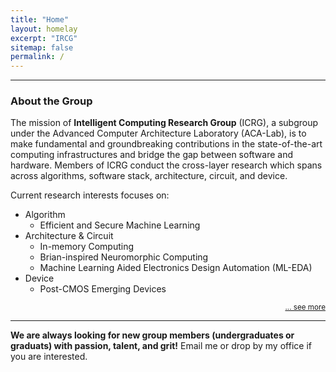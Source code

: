 ```yaml
---
title: "Home"
layout: homelay
excerpt: "IRCG"
sitemap: false
permalink: /
---
```


------

<!-- ### About Me

The mission of our group is to make fundamental and groundbreaking contributions in the state-of-the-art computing infrastructures and bridge the gap between software and hardware.
The conducted cross-layer research span across algorithms, architecture, circuit, and device. -->


### About the Group

The mission of __Intelligent Computing Research Group__ (ICRG), a subgroup under the Advanced Computer Architecture Laboratory (ACA-Lab), is to make fundamental and groundbreaking contributions in the state-of-the-art computing infrastructures and bridge the gap between software and hardware. Members of ICRG conduct the cross-layer research which spans across algorithms, software stack, architecture, circuit, and device.



Current research interests focuses on:
- Algorithm
    * Efficient and Secure Machine Learning  
- Architecture & Circuit
    * In-memory Computing
    * Brian-inspired Neuromorphic Computing
    * Machine Learning Aided Electronics Design Automation (ML-EDA)
- Device
    * Post-CMOS Emerging Devices


<p align="right">
<small><a href="{{ site.url }}{{ site.baseurl }}/research"> ... see more</a></small>
</p>

------------------------

__We are always looking for new group members (undergraduates or graduats) with passion, talent, and grit!__ Email me or drop by my office if you are interested.